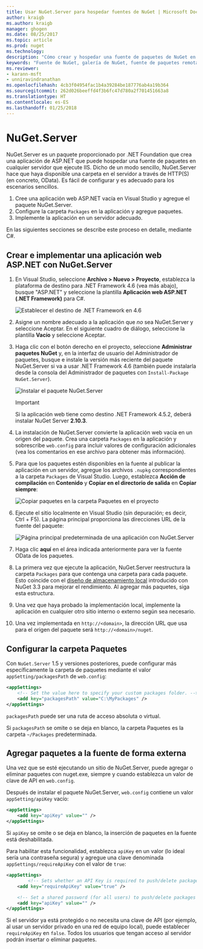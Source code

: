 ```yaml
---
title: Usar NuGet.Server para hospedar fuentes de NuGet | Microsoft Docs
author: kraigb
ms.author: kraigb
manager: ghogen
ms.date: 08/25/2017
ms.topic: article
ms.prod: nuget
ms.technology: 
description: "Cómo crear y hospedar una fuente de paquetes de NuGet en cualquier servidor que ejecute IIS mediante NuGet.Server, de forma que los paquetes estén disponibles a través de HTTP y OData."
keywords: "Fuente de NuGet, galería de NuGet, fuente de paquetes remota, NuGet.Server"
ms.reviewer:
- karann-msft
- unniravindranathan
ms.openlocfilehash: 4cb3f04954fac1b4a39284be187776ab4a19b364
ms.sourcegitcommit: 262d026beeffd4f3b6fc47d780a2f701451663a8
ms.translationtype: HT
ms.contentlocale: es-ES
ms.lasthandoff: 01/25/2018
---
```

# <a name="nugetserver"></a>NuGet.Server

NuGet.Server es un paquete proporcionado por .NET Foundation que crea una aplicación de ASP.NET que puede hospedar una fuente de paquetes en cualquier servidor que ejecute IIS. Dicho de un modo sencillo, NuGet.Server hace que haya disponible una carpeta en el servidor a través de HTTP(S) (en concreto, OData). Es fácil de configurar y es adecuado para los escenarios sencillos.

1. Cree una aplicación web ASP.NET vacía en Visual Studio y agregue el paquete NuGet.Server.
1. Configure la carpeta `Packages` en la aplicación y agregue paquetes.
1. Implemente la aplicación en un servidor adecuado.

En las siguientes secciones se describe este proceso en detalle, mediante C#.

## <a name="create-and-deploy-an-aspnet-web-application-with-nugetserver"></a>Crear e implementar una aplicación web ASP.NET con NuGet.Server

1. En Visual Studio, seleccione **Archivo > Nuevo > Proyecto**, establezca la plataforma de destino para .NET Framework 4.6 (vea más abajo), busque "ASP.NET" y seleccione la plantilla **Aplicación web ASP.NET (.NET Framework)** para C#.

    ![Establecer el destino de .NET Framework en 4.6](media/Hosting_01-NuGet.Server-Set4.6.png)

1. Asigne un nombre adecuado a la aplicación que *no* sea NuGet.Server y seleccione Aceptar. En el siguiente cuadro de diálogo, seleccione la plantilla **Vacío** y seleccione Aceptar.

1. Haga clic con el botón derecho en el proyecto, seleccione **Administrar paquetes NuGet** y, en la interfaz de usuario del Administrador de paquetes, busque e instale la versión más reciente del paquete NuGet.Server si va a usar .NET Framework 4.6 (también puede instalarla desde la consola del Administrador de paquetes con `Install-Package NuGet.Server`).

    ![Instalar el paquete NuGet.Server](media/Hosting_02-NuGet.Server-Package.png)

    > [!Important]
    > Si la aplicación web tiene como destino .NET Framework 4.5.2, deberá instalar NuGet Server **2.10.3**.

1. La instalación de NuGet.Server convierte la aplicación web vacía en un origen del paquete. Crea una carpeta `Packages` en la aplicación y sobrescribe `web.config` para incluir valores de configuración adicionales (vea los comentarios en ese archivo para obtener más información).

1. Para que los paquetes estén disponibles en la fuente al publicar la aplicación en un servidor, agregue los archivos `.nupkg` correspondientes a la carpeta `Packages` de Visual Studio. Luego, establezca **Acción de compilación** en **Contenido** y **Copiar en el directorio de salida** en **Copiar siempre**:

    ![Copiar paquetes en la carpeta Paquetes en el proyecto](media/Hosting_03-NuGet.Server-Package-Folder.png)

1. Ejecute el sitio localmente en Visual Studio (sin depuración; es decir, Ctrl + F5). La página principal proporciona las direcciones URL de la fuente del paquete:

    ![Página principal predeterminada de una aplicación con NuGet.Server](media/Hosting_04-NuGet.Server-FeedHomePage.png)

1. Haga clic **aquí** en el área indicada anteriormente para ver la fuente OData de los paquetes.

1. La primera vez que ejecute la aplicación, NuGet.Server reestructura la carpeta `Packages` para que contenga una carpeta para cada paquete. Esto coincide con el [diseño de almacenamiento local](http://blog.nuget.org/20151118/nuget-3.3.html#folder-based-repository-commands) introducido con NuGet 3.3 para mejorar el rendimiento. Al agregar más paquetes, siga esta estructura.

1. Una vez que haya probado la implementación local, implemente la aplicación en cualquier otro sitio interno o externo según sea necesario.
1. Una vez implementada en `http://<domain>`, la dirección URL que usa para el origen del paquete será `http://<domain>/nuget`.

## <a name="configuring-the-packages-folder"></a>Configurar la carpeta Paquetes

Con `NuGet.Server` 1.5 y versiones posteriores, puede configurar más específicamente la carpeta de paquetes mediante el valor `appSetting/packagesPath` de `web.config`:

```xml
<appSettings>
    <!-- Set the value here to specify your custom packages folder. -->
    <add key="packagesPath" value="C:\MyPackages" />
</appSettings>
```

`packagesPath` puede ser una ruta de acceso absoluta o virtual.

Si `packagesPath` se omite o se deja en blanco, la carpeta Paquetes es la carpeta `~/Packages` predeterminada.

## <a name="adding-packages-to-the-feed-externally"></a>Agregar paquetes a la fuente de forma externa

Una vez que se esté ejecutando un sitio de NuGet.Server, puede agregar o eliminar paquetes con nuget.exe, siempre y cuando establezca un valor de clave de API en `web.config`.

Después de instalar el paquete NuGet.Server, `web.config` contiene un valor `appSetting/apiKey` vacío:

```xml
<appSettings>
    <add key="apiKey" value="" />
</appSettings>
```

Si `apiKey` se omite o se deja en blanco, la inserción de paquetes en la fuente está deshabilitada.

Para habilitar esta funcionalidad, establezca `apiKey` en un valor (lo ideal sería una contraseña segura) y agregue una clave denominada `appSettings/requireApiKey` con el valor de `true`:

```xml
<appSettings>
        <!-- Sets whether an API Key is required to push/delete packages -->
    <add key="requireApiKey" value="true" />

    <!-- Set a shared password (for all users) to push/delete packages -->
    <add key="apiKey" value="" />
</appSettings>
```

Si el servidor ya está protegido o no necesita una clave de API (por ejemplo, al usar un servidor privado en una red de equipo local), puede establecer `requireApiKey` en `false`. Todos los usuarios que tengan acceso al servidor podrán insertar o eliminar paquetes.